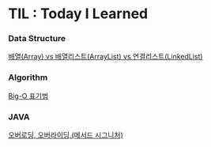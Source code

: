 # TIL : Today I Learned


### Data Structure 
[배열(Array) vs 배열리스트(ArrayList) vs 연결리스트(LinkedList)](https://github.com/HighandLight/TIL/blob/main/Data%20Structure/%EB%B0%B0%EC%97%B4(Array)%20vs%20%EB%B0%B0%EC%97%B4%EB%A6%AC%EC%8A%A4%ED%8A%B8(ArrayList)%20vs%20%EC%97%B0%EA%B2%B0%EB%A6%AC%EC%8A%A4%ED%8A%B8(Linked%20List).md)
### Algorithm
[Big-O 표기법](https://github.com/HighandLight/TIL/blob/main/Algorithm/Big-O%ED%91%9C%EA%B8%B0%EB%B2%95.md)
### JAVA
[오버로딩, 오버라이딩,(메서드 시그니처)](https://github.com/HighandLight/TIL/blob/main/java/%EC%98%A4%EB%B2%84%EB%A1%9C%EB%94%A9%2C%EC%98%A4%EB%B2%84%EB%9D%BC%EC%9D%B4%EB%94%A9%2C%EB%A9%94%EC%84%9C%EB%93%9C%EC%8B%9C%EA%B7%B8%EB%8B%88%EC%B2%98.md)
